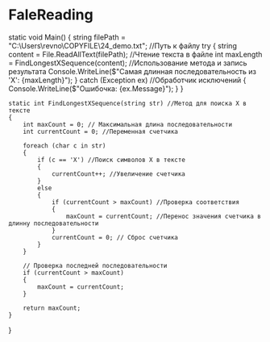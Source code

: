 # FaleReading
static void Main()
    {
        string filePath = "C:\\Users\\revno\\COPYFILE\\24_demo.txt"; //Путь к файлу
        try
        {
            string content = File.ReadAllText(filePath); //Чтение текста в файле
            int maxLength = FindLongestXSequence(content); //Использование метода и запись результата
            Console.WriteLine($"Самая длинная последовательность из 'X': {maxLength}");
        }
        catch (Exception ex) //Обработчик исключений
        {
            Console.WriteLine($"Ошибочка: {ex.Message}");
        }
    }

    static int FindLongestXSequence(string str) //Метод для поиска X в тексте
    {
        int maxCount = 0; // Максимальная длина последовательности
        int currentCount = 0; //Переменная счетчика

        foreach (char c in str)
        {
            if (c == 'X') //Поиск символов X в тексте
            {
                currentCount++; //Увеличение счетчика
            }
            else
            {
                if (currentCount > maxCount) //Проверка соответствия
                {
                    maxCount = currentCount; //Перенос значения счетчика в длинну последовательности
                }
                currentCount = 0; // Сброс счетчика
            }
        }

        // Проверка последней последовательности
        if (currentCount > maxCount)
        {
            maxCount = currentCount;
        }

        return maxCount;
    }
}
